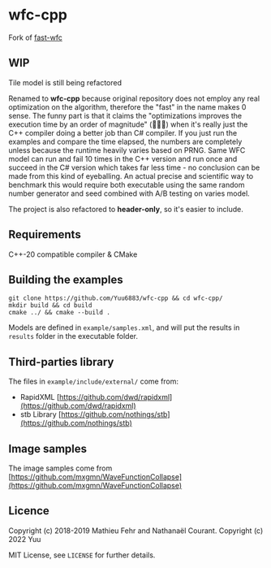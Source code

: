 # wfc-cpp

Fork of [fast-wfc](https://github.com/math-fehr/fast-wfc)

## WIP

Tile model is still being refactored

Renamed to **wfc-cpp** because original repository does not employ any real optimization on the algorithm, therefore the "fast" in the name makes 0 sense. The funny part is that it claims the "optimizations improves the execution time by an order of magnitude" (🚀🚀🚀) when it's really just the C++ compiler doing a better job than C# compiler. If you just run the examples and compare the time elapsed, the numbers are completely unless because the runtime heavily varies based on PRNG. Same WFC model can run and fail 10 times in the C++ version and run once and succeed in the C# version which takes far less time - no conclusion can be made from this kind of eyeballing. An actual precise and scientific way to benchmark this would require both executable using the same random number generator and seed combined with A/B testing on varies model.

The project is also refactored to **header-only**, so it's easier to include.

## Requirements

C++-20 compatible compiler & CMake

## Building the examples

```
git clone https://github.com/Yuu6883/wfc-cpp && cd wfc-cpp/
mkdir build && cd build
cmake ../ && cmake --build .
```

Models are defined in `example/samples.xml`, and will put the results in `results` folder in the executable folder.

## Third-parties library

The files in `example/include/external/` come from:

-   RapidXML [https://github.com/dwd/rapidxml](https://github.com/dwd/rapidxml)
-   stb Library [https://github.com/nothings/stb](https://github.com/nothings/stb)

## Image samples

The image samples come from [https://github.com/mxgmn/WaveFunctionCollapse](https://github.com/mxgmn/WaveFunctionCollapse)

## Licence

Copyright (c) 2018-2019 Mathieu Fehr and Nathanaël Courant.
Copyright (c) 2022 Yuu

MIT License, see `LICENSE` for further details.
